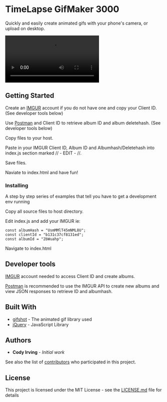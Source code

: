 # TimeLapse GifMaker 3000

Quickly and easily create animated gifs with your phone's camera, or upload on desktop.

![Screenshot](https://github.com/codyirving/TimeLapse/blob/master/screenshot.webm
 "Screenshot")

## Getting Started

Create an [IMGUR](https://imgur.com/) account if you do not have one and copy your Client ID. (See developer tools below)

Use [Postman](https://www.getpostman.com/) and Client ID to retrieve album ID and album deletehash. (See developer tools below)

Copy files to your host.

Paste in your IMGUR Client ID, Album ID and Albumhash/Deletehash into index.js section marked // - EDIT - //.

Save files.

Naviate to index.html and have fun!

### Installing

A step by step series of examples that tell you have to get a development env running

Copy all source files to host directory.

Edit index.js and add your IMGUR ie:

```
const albumHash = "UsmMMlT45mNML8U";
const clientId = "b131c37cf8131ed";
const albumId = "2bWuahp";
```

Navigate to index.html

## Developer tools

[IMGUR](https://imgur.com/) account needed to access Client ID and create albums.

[Postman](https://www.getpostman.com/) is recommended to use the IMGUR API to create new albums and view JSON responses to retrieve ID and albumhash.

## Built With

* [gifshot](https://github.com/yahoo/gifshot) - The animated gif library used
* [jQuery](https://github.com/jquery/jquery) - JavaScript Library

## Authors

* **Cody Irving** - *Initial work* 

See also the list of [contributors](https://github.com/codyirving/TimeLapse/contributors) who participated in this project.

## License

This project is licensed under the MIT License - see the [LICENSE.md](LICENSE.md) file for details
